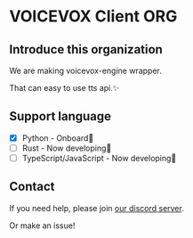 # VOICEVOX Client ORG
	 
## Introduce this organization
We are making voicevox-engine wrapper.
	 
That can easy to use tts api.✨
	 
## Support language
- [x] Python - Onboard🛫
- [ ] Rust - Now developing🚧
- [ ] TypeScript/JavaScript - Now developing🚧

## Contact
If you need help, please join [our discord server](https://discord.gg/pVW4W4HaX8).
	 
Or make an issue!
